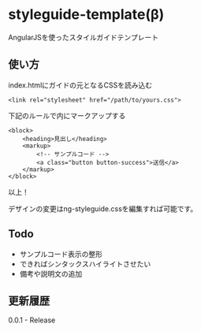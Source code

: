 styleguide-template(β)
===================

AngularJSを使ったスタイルガイドテンプレート

## 使い方
index.htmlにガイドの元となるCSSを読み込む

	<link rel="stylesheet" href="/path/to/yours.css">
	
下記のルールで<styleguide></styleguide>内にマークアップする

	<block>
		<heading>見出し</heading>
		<markup>
			<!-- サンプルコード -->
			<a class="button button-success">送信</a>
		</markup>
	</block>

以上！

デザインの変更はng-styleguide.cssを編集すれば可能です。

## Todo

* サンプルコード表示の整形
* できればシンタックスハイライトさせたい
* 備考や説明文の追加

## 更新履歴
0.0.1 - Release
